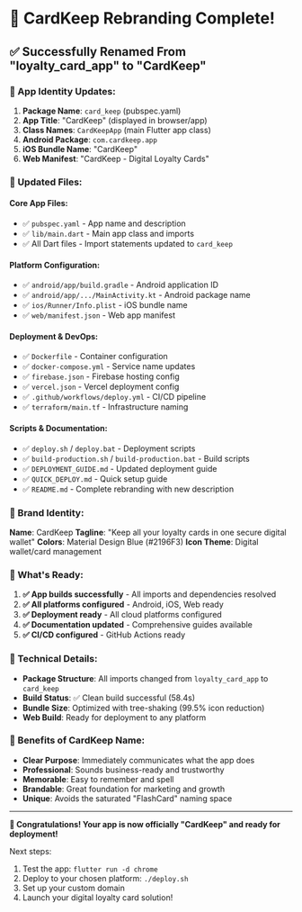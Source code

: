 # 🎉 CardKeep Rebranding Complete!

## ✅ Successfully Renamed From "loyalty_card_app" to "CardKeep"

### 📱 App Identity Updates:

1. **Package Name**: `card_keep` (pubspec.yaml)
2. **App Title**: "CardKeep" (displayed in browser/app)
3. **Class Names**: `CardKeepApp` (main Flutter app class)
4. **Android Package**: `com.cardkeep.app`
5. **iOS Bundle Name**: "CardKeep"
6. **Web Manifest**: "CardKeep - Digital Loyalty Cards"

### 📝 Updated Files:

#### Core App Files:
- ✅ `pubspec.yaml` - App name and description
- ✅ `lib/main.dart` - Main app class and imports
- ✅ All Dart files - Import statements updated to `card_keep`

#### Platform Configuration:
- ✅ `android/app/build.gradle` - Android application ID
- ✅ `android/app/.../MainActivity.kt` - Android package name
- ✅ `ios/Runner/Info.plist` - iOS bundle name
- ✅ `web/manifest.json` - Web app manifest

#### Deployment & DevOps:
- ✅ `Dockerfile` - Container configuration
- ✅ `docker-compose.yml` - Service name updates
- ✅ `firebase.json` - Firebase hosting config
- ✅ `vercel.json` - Vercel deployment config
- ✅ `.github/workflows/deploy.yml` - CI/CD pipeline
- ✅ `terraform/main.tf` - Infrastructure naming

#### Scripts & Documentation:
- ✅ `deploy.sh` / `deploy.bat` - Deployment scripts
- ✅ `build-production.sh` / `build-production.bat` - Build scripts
- ✅ `DEPLOYMENT_GUIDE.md` - Updated deployment guide
- ✅ `QUICK_DEPLOY.md` - Quick setup guide
- ✅ `README.md` - Complete rebranding with new description

### 🎨 Brand Identity:

**Name**: CardKeep
**Tagline**: "Keep all your loyalty cards in one secure digital wallet"
**Colors**: Material Design Blue (#2196F3)
**Icon Theme**: Digital wallet/card management

### 🚀 What's Ready:

1. **✅ App builds successfully** - All imports and dependencies resolved
2. **✅ All platforms configured** - Android, iOS, Web ready
3. **✅ Deployment ready** - All cloud platforms configured
4. **✅ Documentation updated** - Comprehensive guides available
5. **✅ CI/CD configured** - GitHub Actions ready

### 🔧 Technical Details:

- **Package Structure**: All imports changed from `loyalty_card_app` to `card_keep`
- **Build Status**: ✅ Clean build successful (58.4s)
- **Bundle Size**: Optimized with tree-shaking (99.5% icon reduction)
- **Web Build**: Ready for deployment to any platform

### 🌟 Benefits of CardKeep Name:

- **Clear Purpose**: Immediately communicates what the app does
- **Professional**: Sounds business-ready and trustworthy
- **Memorable**: Easy to remember and spell
- **Brandable**: Great foundation for marketing and growth
- **Unique**: Avoids the saturated "FlashCard" naming space

---

**🎊 Congratulations! Your app is now officially "CardKeep" and ready for deployment!**

Next steps:
1. Test the app: `flutter run -d chrome`
2. Deploy to your chosen platform: `./deploy.sh`
3. Set up your custom domain
4. Launch your digital loyalty card solution!
